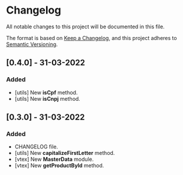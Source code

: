 # Changelog

All notable changes to this project will be documented in this file.

The format is based on [Keep a Changelog](https://keepachangelog.com/en/1.0.0/),
and this project adheres to [Semantic Versioning](https://semver.org/spec/v2.0.0.html).

## [0.4.0] - 31-03-2022

### Added

- [utils] New **isCpf** method.
- [utils] New **isCnpj** method.

## [0.3.0] - 31-03-2022

### Added

- CHANGELOG file.
- [utils] New **capitalizeFirstLetter** method.
- [vtex] New **MasterData** module.
- [vtex] New **getProductById** method.